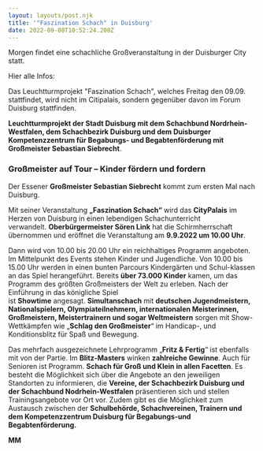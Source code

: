 ```yaml
---
layout: layouts/post.njk
title: '"Faszination Schach" in Duisburg'
date: 2022-09-08T10:52:24.208Z
---
```

Morgen findet eine schachliche Großveranstaltung in der Duisburger City statt.

Hier alle Infos:

Das Leuchtturmprojekt "Faszination Schach", welches Freitag den 09.09.  stattfindet, wird nicht im Citipalais, sondern gegenüber davon im Forum Duisburg stattfinden.

**Leuchtturmprojekt der Stadt Duisburg mit dem Schachbund Nordrhein-Westfalen, dem Schachbezirk Duisburg und dem Duisburger Kompetenzzentrum für Begabungs- und Begabtenförderung mit Großmeister Sebastian Siebrecht**.

### Großmeister auf Tour – Kinder fördern und fordern

Der Essener **Großmeister Sebastian Siebrecht** kommt zum ersten Mal nach Duisburg.

Mit seiner Veranstaltung **„Faszination Schach“** wird das **CityPalais** im Herzen von Duisburg in einen lebendigen Schachunterricht verwandelt. **Oberbürgermeister Sören Link** hat die Schirmherrschaft übernommen und eröffnet die Veranstaltung am **9.9.2022 um 10.00 Uhr**.

Dann wird von 10.00 bis 20.00 Uhr ein reichhaltiges Programm angeboten. Im Mittelpunkt des Events stehen Kinder und Jugendliche. Von 10.00 bis 15.00 Uhr werden in einen bunten Parcours Kindergärten und Schul-klassen an das Spiel herangeführt. Bereits **über 73.000 Kinder** kamen, um das Programm des größten Großmeisters der Welt zu erleben. Nach der Einführung in das königliche Spiel  ist **Showtime** angesagt. **Simultanschach** mit **deutschen Jugendmeistern, Nationalspielern, Olympiateilnehmern, internationalen Meisterinnen, Großmeistern, Meistertrainern und sogar Weltmeistern** sorgen mit Show-Wettkämpfen wie „**Schlag den Großmeister**“ im Handicap-, und Konditionsblitz für Spaß und Bewegung.

Das mehrfach ausgezeichnete Lehrprogramm „**Fritz & Fertig**“ ist ebenfalls mit von der Partie. Im **Blitz-Masters** winken **zahlreiche Gewinne**. Auch für Senioren ist Programm. **Schach für Groß und Klein in allen Facetten**. Es besteht die Möglichkeit sich über die Angebote an den jeweiligen Standorten zu informieren, die **Vereine, der Schachbezirk Duisburg und der Schachbund Nodrhein-Westfalen** präsentieren sich und stellen Trainingsangebote vor Ort vor. Zudem gibt es die Möglichkeit zum Austausch zwischen der **Schulbehörde, Schachvereinen, Trainern und dem Kompetenzzentrum Duisburg für Begabungs-und Begabtenförderung.**



**MM**